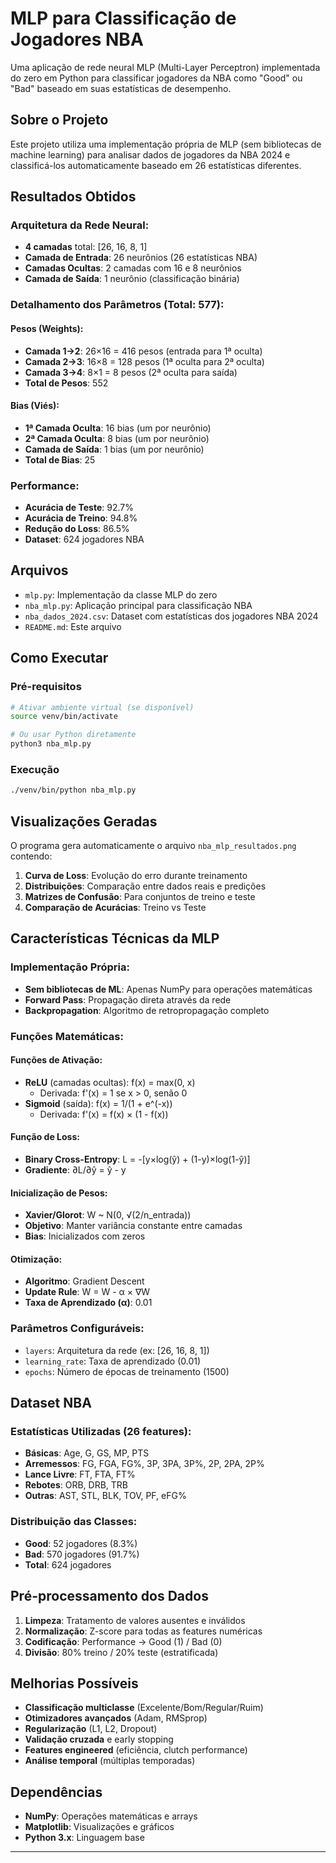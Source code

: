 # MLP para Classificação de Jogadores NBA

Uma aplicação de rede neural MLP (Multi-Layer Perceptron) implementada do zero em Python para classificar jogadores da NBA como "Good" ou "Bad" baseado em suas estatísticas de desempenho.

## Sobre o Projeto

Este projeto utiliza uma implementação própria de MLP (sem bibliotecas de machine learning) para analisar dados de jogadores da NBA 2024 e classificá-los automaticamente baseado em 26 estatísticas diferentes.

## Resultados Obtidos

### Arquitetura da Rede Neural:
- **4 camadas** total: [26, 16, 8, 1]
- **Camada de Entrada**: 26 neurônios (26 estatísticas NBA)
- **Camadas Ocultas**: 2 camadas com 16 e 8 neurônios
- **Camada de Saída**: 1 neurônio (classificação binária)

### Detalhamento dos Parâmetros (Total: 577):
#### **Pesos (Weights):**
- **Camada 1→2**: 26×16 = 416 pesos (entrada para 1ª oculta)
- **Camada 2→3**: 16×8 = 128 pesos (1ª oculta para 2ª oculta)  
- **Camada 3→4**: 8×1 = 8 pesos (2ª oculta para saída)
- **Total de Pesos**: 552

#### **Bias (Viés):**
- **1ª Camada Oculta**: 16 bias (um por neurônio)
- **2ª Camada Oculta**: 8 bias (um por neurônio)
- **Camada de Saída**: 1 bias (um por neurônio)
- **Total de Bias**: 25

### Performance:
- **Acurácia de Teste**: 92.7%
- **Acurácia de Treino**: 94.8%
- **Redução do Loss**: 86.5%
- **Dataset**: 624 jogadores NBA

## Arquivos

- `mlp.py`: Implementação da classe MLP do zero
- `nba_mlp.py`: Aplicação principal para classificação NBA
- `nba_dados_2024.csv`: Dataset com estatísticas dos jogadores NBA 2024
- `README.md`: Este arquivo

## Como Executar

### Pré-requisitos
```bash
# Ativar ambiente virtual (se disponível)
source venv/bin/activate

# Ou usar Python diretamente
python3 nba_mlp.py
```

### Execução
```bash
./venv/bin/python nba_mlp.py
```

## Visualizações Geradas

O programa gera automaticamente o arquivo `nba_mlp_resultados.png` contendo:

1. **Curva de Loss**: Evolução do erro durante treinamento
2. **Distribuições**: Comparação entre dados reais e predições
3. **Matrizes de Confusão**: Para conjuntos de treino e teste
4. **Comparação de Acurácias**: Treino vs Teste

## Características Técnicas da MLP

### Implementação Própria:
- **Sem bibliotecas de ML**: Apenas NumPy para operações matemáticas
- **Forward Pass**: Propagação direta através da rede
- **Backpropagation**: Algoritmo de retropropagação completo

### Funções Matemáticas:
#### **Funções de Ativação:**
- **ReLU** (camadas ocultas): f(x) = max(0, x)
  - Derivada: f'(x) = 1 se x > 0, senão 0
- **Sigmoid** (saída): f(x) = 1/(1 + e^(-x))
  - Derivada: f'(x) = f(x) × (1 - f(x))

#### **Função de Loss:**
- **Binary Cross-Entropy**: L = -[y×log(ŷ) + (1-y)×log(1-ŷ)]
- **Gradiente**: ∂L/∂ŷ = ŷ - y

#### **Inicialização de Pesos:**
- **Xavier/Glorot**: W ~ N(0, √(2/n_entrada))
- **Objetivo**: Manter variância constante entre camadas
- **Bias**: Inicializados com zeros

#### **Otimização:**
- **Algoritmo**: Gradient Descent
- **Update Rule**: W = W - α × ∇W
- **Taxa de Aprendizado (α)**: 0.01

### Parâmetros Configuráveis:
- `layers`: Arquitetura da rede (ex: [26, 16, 8, 1])
- `learning_rate`: Taxa de aprendizado (0.01)
- `epochs`: Número de épocas de treinamento (1500)

## Dataset NBA

### Estatísticas Utilizadas (26 features):
- **Básicas**: Age, G, GS, MP, PTS
- **Arremessos**: FG, FGA, FG%, 3P, 3PA, 3P%, 2P, 2PA, 2P%
- **Lance Livre**: FT, FTA, FT%
- **Rebotes**: ORB, DRB, TRB
- **Outras**: AST, STL, BLK, TOV, PF, eFG%

### Distribuição das Classes:
- **Good**: 52 jogadores (8.3%)
- **Bad**: 570 jogadores (91.7%)
- **Total**: 624 jogadores

## Pré-processamento dos Dados

1. **Limpeza**: Tratamento de valores ausentes e inválidos
2. **Normalização**: Z-score para todas as features numéricas
3. **Codificação**: Performance → Good (1) / Bad (0)
4. **Divisão**: 80% treino / 20% teste (estratificada)

## Melhorias Possíveis

- **Classificação multiclasse** (Excelente/Bom/Regular/Ruim)
- **Otimizadores avançados** (Adam, RMSprop)
- **Regularização** (L1, L2, Dropout)
- **Validação cruzada** e early stopping
- **Features engineered** (eficiência, clutch performance)
- **Análise temporal** (múltiplas temporadas)

## Dependências

- **NumPy**: Operações matemáticas e arrays
- **Matplotlib**: Visualizações e gráficos
- **Python 3.x**: Linguagem base

---
